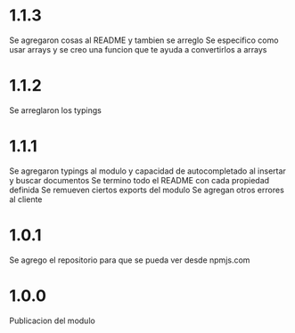 # **1.1.3**
Se agregaron cosas al README y tambien se arreglo
Se especifico como usar arrays y se creo una funcion que te ayuda a convertirlos a arrays

# **1.1.2**
Se arreglaron los typings

# **1.1.1**
Se agregaron typings al modulo y capacidad de autocompletado al insertar y buscar documentos
Se termino todo el README con cada propiedad definida
Se remueven ciertos exports del modulo
Se agregan otros errores al cliente

# **1.0.1**
Se agrego el repositorio para que se pueda ver desde npmjs.com

# **1.0.0**
Publicacion del modulo